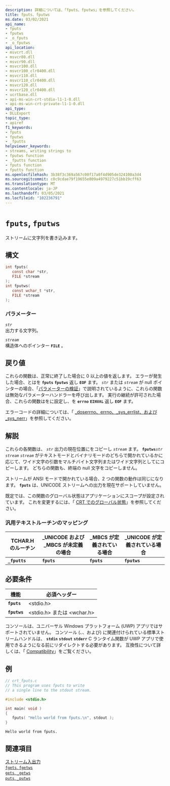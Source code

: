 ```yaml
---
description: 詳細については、「fputs、fputws」を参照してください。
title: fputs、fputws
ms.date: 03/02/2021
api_name:
- fputs
- fputws
- _o_fputs
- _o_fputws
api_location:
- msvcrt.dll
- msvcr80.dll
- msvcr90.dll
- msvcr100.dll
- msvcr100_clr0400.dll
- msvcr110.dll
- msvcr110_clr0400.dll
- msvcr120.dll
- msvcr120_clr0400.dll
- ucrtbase.dll
- api-ms-win-crt-stdio-l1-1-0.dll
- api-ms-win-crt-private-l1-1-0.dll
api_type:
- DLLExport
topic_type:
- apiref
f1_keywords:
- fputs
- fputws
- _fputts
helpviewer_keywords:
- streams, writing strings to
- fputws function
- _fputts function
- fputs function
- fputts function
ms.openlocfilehash: 3b38f3c369a567c00f17a0f4d905de324100a3d4
ms.sourcegitcommit: c0c9cdae79f19655e809a4979227c51bb19cff63
ms.translationtype: MT
ms.contentlocale: ja-JP
ms.lasthandoff: 03/05/2021
ms.locfileid: "102236791"
---
```

# <a name="fputs-fputws"></a>`fputs`, `fputws`

ストリームに文字列を書き込みます。

## <a name="syntax"></a>構文

```C
int fputs(
   const char *str,
   FILE *stream
);
int fputws(
   const wchar_t *str,
   FILE *stream
);
```

### <a name="parameters"></a>パラメーター

*`str`*\
出力する文字列。

*`stream`*\
構造体へのポインター **`FILE`** 。

## <a name="return-value"></a>戻り値

これらの関数は、正常に終了した場合に 0 以上の値を返します。 エラーが発生した場合、とはを **`fputs`** **`fputws`** 返し **`EOF`** ます。 *`str`* または *`stream`* が null ポインターの場合、「[パラメーターの検証](../../c-runtime-library/parameter-validation.md)」で説明されているように、これらの関数は無効なパラメーターハンドラーを呼び出します。 実行の継続が許可された場合、これらの関数はをに設定し、を **`errno`** **`EINVAL`** 返し **`EOF`** ます。

エラーコードの詳細については、「 [_doserrno、errno、_sys_errlist、および _sys_nerr](../../c-runtime-library/errno-doserrno-sys-errlist-and-sys-nerr.md)」を参照してください。

## <a name="remarks"></a>解説

これらの各関数は、 *`str`* 出力の現在位置にをコピーし *`stream`* ます。 **`fputws`***`str`* *`stream`* *`stream`* がテキストモードとバイナリモードのどちらで開かれているかに応じて、ワイド文字の引数をマルチバイト文字列またはワイド文字列としてにコピーします。 どちらの関数も、終端の null 文字をコピーしません。

ストリームが ANSI モードで開かれている場合、2 つの関数の動作は同じになります。 **`fputs`** は、UNICODE ストリームへの出力を現在サポートしていません。

既定では、この関数のグローバル状態はアプリケーションにスコープが設定されています。 これを変更するには、「 [CRT でのグローバル状態](../global-state.md)」を参照してください。

### <a name="generic-text-routine-mappings"></a>汎用テキストルーチンのマッピング

|TCHAR.H のルーチン|_UNICODE および _MBCS が未定義の場合|_MBCS が定義されている場合|_UNICODE が定義されている場合|
|---------------------|------------------------------------|--------------------|-----------------------|
|**`_fputts`**|**`fputs`**|**`fputs`**|**`fputws`**|

## <a name="requirements"></a>必要条件

|機能|必須ヘッダー|
|--------------|---------------------|
|**`fputs`**|\<stdio.h>|
|**`fputws`**|\<stdio.h> または \<wchar.h>|

コンソールは、ユニバーサル Windows プラットフォーム (UWP) アプリではサポートされていません。 コンソール (、、および) に関連付けられている標準ストリームハンドルは、 **`stdin`** **`stdout`** **`stderr`** C ランタイム関数が UWP アプリで使用できるようになる前にリダイレクトする必要があります。 互換性について詳しくは、「 [Compatibility](../../c-runtime-library/compatibility.md)」をご覧ください。

## <a name="example"></a>例

```C
// crt_fputs.c
// This program uses fputs to write
// a single line to the stdout stream.

#include <stdio.h>

int main( void )
{
   fputs( "Hello world from fputs.\n", stdout );
}
```

```Output
Hello world from fputs.
```

## <a name="see-also"></a>関連項目

[ストリーム入出力](../../c-runtime-library/stream-i-o.md)\
[`fgets`, `fgetws`](fgets-fgetws.md)\
[`gets`, `_getws`](../../c-runtime-library/gets-getws.md)\
[`puts`, `_putws`](puts-putws.md)
